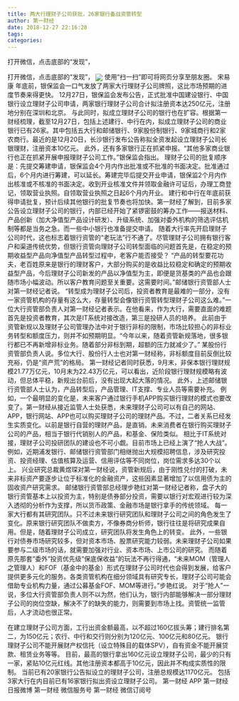 ```yaml
---
title: 两大行理财子公司获批，26家银行备战资管转型
author: 第一财经
date: 2018-12-27 22:16:28
tags: 
categories: 
---
```

打开微信，点击底部的“发现”，
<!-- more -->
打开微信，点击底部的“发现”，
<img align="center" border="0" src="https://imgcdn.yicai.com/uppics/images/2018/12/758d3b954881778f7aa74a53a00c06d8.jpg" />
使用“扫一扫”即可将网页分享至朋友圈。
宋易康
年底前，银保监会一口气发放了两家大行理财子公司牌照，这比市场预期的进度节奏来得更快。
12月27日，银保监会发布公告，正式批准中国建设银行、中国银行设立理财子公司申请，两家银行理财子公司合计拟注册资本达250亿元，注册地分别在深圳和北京。
与此同时，拟成立理财子公司的银行也在扩容。根据第一财经梳理，截至12月27日，包括上述建行、中行在内，拟成立理财子公司的商业银行已有26家。其中包括五大行和邮储银行、9家股份制银行、9家城商行和2家农商行。最近的是12月20日，长沙银行发布公告称拟全资发起设立理财子公司长银理财，注册资本10亿元。
此外，还有多家银行正在抓紧申报。“其他多家商业银行也正在抓紧开展申报理财子公司工作。”银保监会指出。
理财子公司的批复顺序是：先提交筹建申请，银保监会4个月内作出批准或不批准的书面决定。批准通过后，6个月内进行筹建，可以延长。筹建完毕后提交开业申请，银保监2个月内作出核准或不核准的书面决定。收到开业核准文件并领取金融许可证后，办理工商登记，领取营业执照。自领取营业执照之日起6个月内开业。
建行和中行在年底前获得申请批复，预计后续其他银行的批复节奏也将加快。第一财经了解到，目前多家公告设立理财子公司的银行，内部已经开始了紧锣密鼓的筹办工作——报送材料、产品创新（加大净值型产品设计研发）、升级系统、加强对委外机构的筛选评估机制等都是当务之急。而一些中小银行也准备提交申请。
随着大行率先开启理财子公司时代，这也标志着银行资管的“老玩法”行不通了。尽管理财子公司拥有银行客户和渠道传统优势，但银行资管向理财子公司转型面临的问题首先是，在稳定的预期收益型产品向净值型产品转型过程中，老客户能否接受？
“产品的转型要花功夫，老百姓原来是银行的理财客户，大部分购买的是收益比较稳定和确定的预期收益型产品，今后理财子公司新发的产品以净值型为主，即便是货基类的产品也会跟随市场小幅波动。所以客户教育问题至关重要。这需要时间。”邮储银行资管部人士对第一财经记者说。
“转型成为理财子公司后，投资者教育是最难的一部分，没有一家资管机构的存量有这么大，存量转型会像银行资管转型理财子公司这么难。”一位大行资管部负责人对第一财经记者表示。在他看来，作为大行，需要直面的难题首先是投资者教育，其次是IT系统对接改造，第三是投研人员的培养。
此前由于资管新规以及理财子公司管理办法中对于银行非标的限制，市场比较担心的非标业务转型和额度压力，则并不如预期明显。“今年以来，随着资管新规落地，很多银行都已不再新增非标业务。随着部分非标到期，超额的压力就减少了。” 某股份行资管部负责人说。多位大行、股份行人士也对第一财经称，非标额度目前反倒比较充裕，仍是“资产荒”的格局。
第一财经记者同时获悉，9月末，非保本银行理财规模21.77万亿元，10月末为22.43万亿元，可以看出，近阶段银行理财规模略有波动，但总体平稳，新规出台前后，没有出现大起大落的情况。
此外，上述邮储银行资管部人士认为，产品转型后，产品管理、IT支撑、专业人员等需要补充。
例如，一个最明显的变化是，未来客户通过银行手机APP购买银行理财的模式也要改变了。第一财经从接近监管人士处获悉，未来理财子公司可以有自己的网站、APP，银行网站、APP也可以购买理财子公司的理财产品。不过，二者关系已经发生实质变化。以前是银行自营的理财产品，是直销。未来消费者在银行购买理财子公司的产品，相当于银行代销别人的产品，和基金、保险类似。
相比于IT系统对接，理财子公司投研团队的建设也不可小觑。目前市场上已经上演了“抢人大战”。
例如，近期浦发银行、邮储银行资管部门相继抛出大规模招聘信息，涉及研究投资、投资经理、估值核算及运营、信用评估等不同岗位，岗位需求多达30个以上。
兴业研究总裁黄煜琛对第一财经说，资管新规后，由于刚性兑付的打破，未来非标资产要逐步让位于标准化的金融资产，这些因素显著增加了以信用债为主的固收资产研究需求。
邮储银行资管部总经理步艳红对第一财经记者称，盘子大的银行资管基本上以投资为主，特别是债券部分投资，需要以银行对宏观进行较为深入透彻的分析作为支撑，所以货币政策、金融市场是银行拿手的传统领域。
每一家大行都有其研究团队。只不过未来银行研究团队和理财子公司之间的角色发生了变化。原来银行研究团队不做卖方，不像券商分析师，银行往往是将研究成果自用。但是，随着理财子公司成立，研究团队将发生角色上的转变。
此外，一些银行对债券市场研究较多，但对资本市场、股票研究能力较弱。未来理财子公司如果要参与二级市场的话，就需要加强对行业、资本市场、上市公司的研究。
而随着原先那套“委外”投资优先级“保底保收益”的玩法不再行得通，“未来MOM（管理人之管理人）和FOF（基金中的基金）形式在理财子公司时代也会得到发展，给客户提供更多元化的服务。各类资管机构在细分领域具有研究专长，理财子公司可能会借助专业机构力量，通过公募基金FOF、MOM等进行。”步艳红说。
对于“抢人”一说，多位大行资管部负责人则不以为然，他们认为，银行内部能够解决一部分理财子公司的岗位空缺，解决不了的缺失的能力，则需要到市场上找。资管统一监管后，人才流动也很正常。
 
 
 
在建立理财子公司方面，工行出资金额最高，以不超过160亿拔头筹；建行排名第二，为150亿元；农行、中行和交行则分别为120亿元、100亿元和80亿元。
银行理财子公司不能开展财产权信托（设立特殊目的载体SPV），自有资金不能开展贷款、租赁业务等等。
目前，最高的银行拿出160亿元设立理财子公司，最少的只有一家，紧贴10亿元红线。其他注册资本都高于10亿元，因此并不构成实质性的限制。
当前已有20家银行公告拟设立的理财子公司，注册总规模达1170亿元。
包括3家大行在内目前已有16家银行拟出资设立理财子公司。
第一财经
APP
第一财经
日报微博
第一财经
微信服务号
第一财经
微信订阅号

